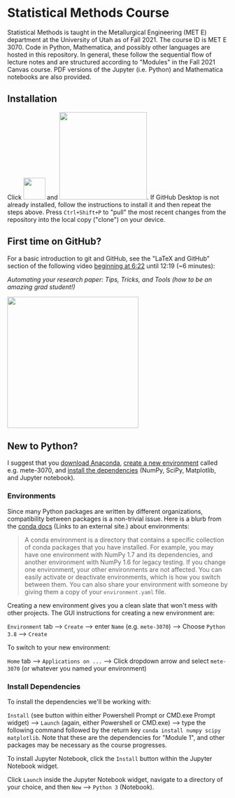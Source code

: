 # Statistical Methods Course
Statistical Methods is taught in the Metallurgical Engineering (MET E) department at the University of Utah as of Fall 2021. The course ID is MET E 3070. Code in Python, Mathematica, and possibly other languages are hosted in this repository. In general, these follow the sequential flow of lecture notes and are structured according to "Modules" in the Fall 2021 Canvas course. PDF versions of the Jupyter (i.e. Python) and Mathematica notebooks are also provided.

## Installation
Click <img src=https://user-images.githubusercontent.com/45469701/131147626-0a1e9748-d7ff-4f14-a079-afffed881777.png width=50> and <img src=https://user-images.githubusercontent.com/45469701/131147735-a5879b53-bd00-43a6-b08e-df76d73da99b.png width=200>. If GitHub Desktop is not already installed, follow the instructions to install it and then repeat the steps above. Press `Ctrl+Shift+P` to "pull" the most recent changes from the repository into the local copy ("clone") on your device.

## First time on GitHub?
For a basic introduction to git and GitHub, see the "LaTeX and GitHub" section of the following video [beginning at 6:22](https://www.youtube.com/watch?v=K7xbBEMm8I0&t=382s) until 12:19 (~6 minutes):

_Automating your research paper: Tips, Tricks, and Tools (how to be an amazing grad student!)_

<a href="https://www.youtube.com/watch?v=K7xbBEMm8I0&t=382s">
<img src=https://user-images.githubusercontent.com/45469701/131149663-2f702db1-1747-4a9c-805c-37b62d53a1f2.png width=300>
</a>

## New to Python?
I suggest that you [download Anaconda](https://www.anaconda.com/products/individual-d), [create a new environment](https://docs.anaconda.com/anaconda/navigator/tutorials/manage-environments/) called e.g. mete-3070, and [install the dependencies](https://conda.io/projects/conda/en/latest/user-guide/tasks/manage-pkgs.html#installing-packages) (NumPy, SciPy, Matplotlib, and Jupyter notebook).

### Environments
Since many Python packages are written by different organizations, compatibility between packages is a non-trivial issue. Here is a blurb from the [conda docs](https://conda.io/projects/conda/en/latest/user-guide/concepts/environments.html) (Links to an external site.) about environments:

> A conda environment is a directory that contains a specific collection of conda packages that you have installed. For example, you may have one environment with NumPy 1.7 and its dependencies, and another environment with NumPy 1.6 for legacy testing. If you change one environment, your other environments are not affected. You can easily activate or deactivate environments, which is how you switch between them. You can also share your environment with someone by giving them a copy of your  `environment.yaml` file.

Creating a new environment gives you a clean slate that won't mess with other projects. The GUI instructions for creating a new environment are:

`Environment` tab --> `Create` --> enter `Name` (e.g. `mete-3070`) --> Choose `Python 3.8` --> `Create`

To switch to your new environment:

`Home` tab --> `Applications on ...` --> Click dropdown arrow and select `mete-3070` (or whatever you named your environment)

### Install Dependencies
To install the dependencies we'll be working with:

`Install` (see button within either Powershell Prompt or CMD.exe Prompt widget) --> `Launch` (again, either Powershell or CMD.exe) --> type the following command followed by the return key `conda install numpy scipy matplotlib`. Note that these are the dependencies for "Module 1", and other packages may be necessary as the course progresses.

To install Jupyter Notebook, click the `Install` button within the Jupyter Notebook widget.

Click `Launch` inside the Jupyter Notebook widget, navigate to a directory of your choice, and then `New` --> `Python 3` (Notebook).
